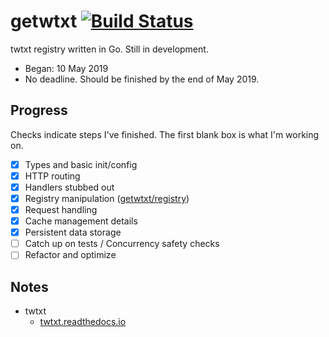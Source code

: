 # getwtxt [![Build Status](https://travis-ci.com/getwtxt/getwtxt.svg?branch=master)](https://travis-ci.com/getwtxt/getwtxt)

twtxt registry written in Go. Still in development. 

*  Began: 10 May 2019
*  No deadline. Should be finished by the end of May 2019.

## Progress

Checks indicate steps I've finished. The first blank box is what I'm working on.

* [x] Types and basic init/config
* [x] HTTP routing
* [x] Handlers stubbed out
* [x] Registry manipulation ([getwtxt/registry](https://github.com/getwtxt/registry))
* [x] Request handling
* [x] Cache management details
* [x] Persistent data storage
* [ ] Catch up on tests / Concurrency safety checks
* [ ] Refactor and optimize

## Notes

* twtxt
  * [twtxt.readthedocs.io](https://twtxt.readthedocs.io)
